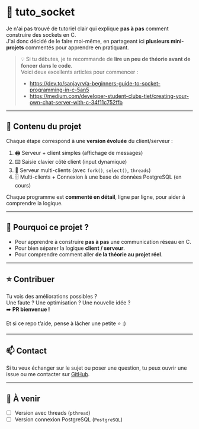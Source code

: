 # 🧠 tuto_socket

Je n'ai pas trouvé de tutoriel clair qui explique **pas à pas** comment construire des sockets en C.  
J'ai donc décidé de le faire moi-même, en partageant ici **plusieurs mini-projets** commentés pour apprendre en pratiquant.

> 💡 Si tu débutes, je te recommande de **lire un peu de théorie avant de foncer dans le code**.  
> Voici deux excellents articles pour commencer :
> 
> - https://dev.to/sanjayrv/a-beginners-guide-to-socket-programming-in-c-5an5  
> - https://medium.com/developer-student-clubs-tiet/creating-your-own-chat-server-with-c-34f11c752ffb

---

## 🔧 Contenu du projet

Chaque étape correspond à une **version évoluée** du client/serveur :

1. 🖨️ Serveur + client simples (affichage de messages)
2. ⌨️ Saisie clavier côté client (input dynamique)
3. 👥 Serveur multi-clients (avec `fork()`, `select()`, `threads`)
4. 🗄️ Multi-clients + Connexion à une base de données PostgreSQL (en cours)

Chaque programme est **commenté en détail**, ligne par ligne, pour aider à comprendre la logique.

---

## 🙌 Pourquoi ce projet ?

- Pour apprendre à construire **pas à pas** une communication réseau en C.
- Pour bien séparer la logique **client / serveur**.
- Pour comprendre comment aller **de la théorie au projet réel**.

---

## ⭐ Contribuer

Tu vois des améliorations possibles ?  
Une faute ? Une optimisation ? Une nouvelle idée ?  
➡️ **PR bienvenue !**

Et si ce repo t’aide, pense à lâcher une petite ⭐ :)

---

## 📫 Contact

Si tu veux échanger sur le sujet ou poser une question, tu peux ouvrir une issue ou me contacter sur [GitHub](https://github.com/lucas-de-souza-pereira).

---

## 🚀 À venir

- [ ] Version avec threads (`pthread`)
- [ ] Version connexion PostgreSQL (`PostgreSQL`)
